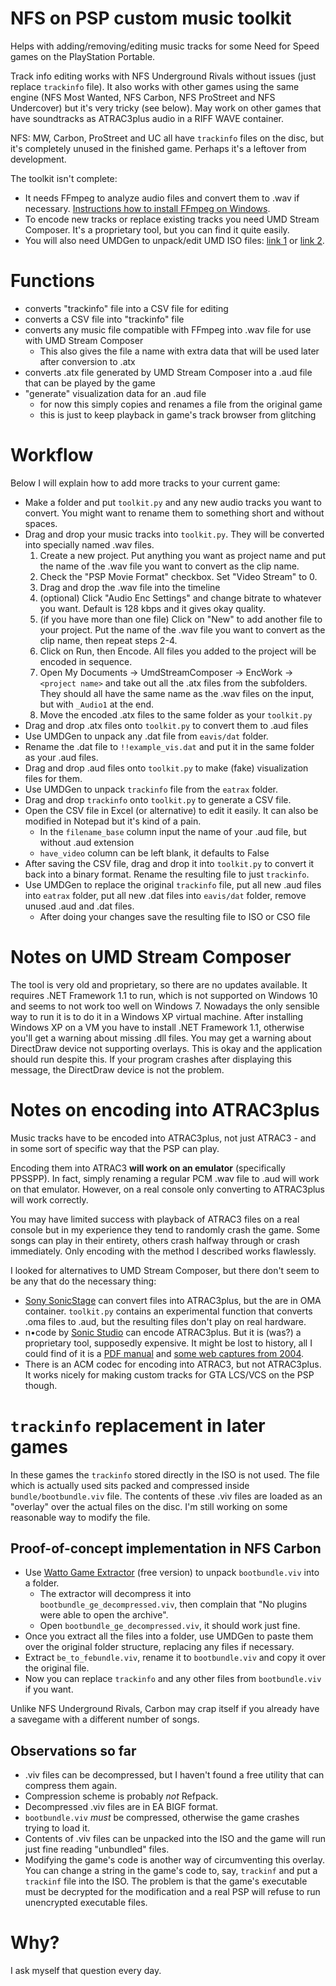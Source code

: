 # NFS on PSP custom music toolkit

Helps with adding/removing/editing music tracks for some Need for Speed games on the PlayStation Portable.

Track info editing works with NFS Underground Rivals without issues (just replace `trackinfo` file). It also works with other games using the same engine (NFS Most Wanted, NFS Carbon, NFS ProStreet and NFS Undercover) but it's very tricky (see below).
May work on other games that have soundtracks as ATRAC3plus audio in a RIFF WAVE container.

NFS: MW, Carbon, ProStreet and UC all have `trackinfo` files on the disc, but it's completely unused in the finished game. Perhaps it's a leftover from development.

The toolkit isn't complete:
* It needs FFmpeg to analyze audio files and convert them to .wav if necessary. [Instructions how to install FFmpeg on Windows](https://www.wikihow.com/Install-FFmpeg-on-Windows).
* To encode new tracks or replace existing tracks you need UMD Stream Composer. It's a proprietary tool, but you can find it quite easily.
* You will also need UMDGen to unpack/edit UMD ISO files: [link 1](https://www.romhacking.net/utilities/1218/) or [link 2](https://www.psx-place.com/threads/umd-gen-4-00.10340/).

# Functions
* converts "trackinfo" file into a CSV file for editing
* converts a CSV file into "trackinfo" file
* converts any music file compatible with FFmpeg into .wav file for use with UMD Stream Composer
    * This also gives the file a name with extra data that will be used later after conversion to .atx
* converts .atx file generated by UMD Stream Composer into a .aud file that can be played by the game
* "generate" visualization data for an .aud file
    * for now this simply copies and renames a file from the original game
    * this is just to keep playback in game's track browser from glitching

# Workflow
Below I will explain how to add more tracks to your current game:
* Make a folder and put `toolkit.py` and any new audio tracks you want to convert. You might want to rename them to something short and without spaces.
* Drag and drop your music tracks into `toolkit.py`. They will be converted into specially named .wav files.
    1. Create a new project. Put anything you want as project name and put the name of the .wav file you want to convert as the clip name.
    2. Check the "PSP Movie Format" checkbox. Set "Video Stream" to 0.
    3. Drag and drop the .wav file into the timeline
    4. (optional) Click "Audio Enc Settings" and change bitrate to whatever you want. Default is 128 kbps and it gives okay quality.
    5. (if you have more than one file) Click on "New" to add another file to your project. Put the name of the .wav file you want to convert as the clip name, then repeat steps 2-4.
    6. Click on Run, then Encode. All files you added to the project will be encoded in sequence.
    7. Open My Documents -> UmdStreamComposer -> EncWork -> `<project name>` and take out all the .atx files from the subfolders. They should all have the same name as the .wav files on the input, but with `_Audio1` at the end.
    8. Move the encoded .atx files to the same folder as your `toolkit.py`
* Drag and drop .atx files onto `toolkit.py` to convert them to .aud files
* Use UMDGen to unpack any .dat file from `eavis/dat` folder.
* Rename the .dat file to `!!example_vis.dat` and put it in the same folder as your .aud files.
* Drag and drop .aud files onto `toolkit.py` to make (fake) visualization files for them.
* Use UMDGen to unpack `trackinfo` file from the `eatrax` folder.
* Drag and drop `trackinfo` onto `toolkit.py` to generate a CSV file.
* Open the CSV file in Excel (or alternative) to edit it easily. It can also be modified in Notepad but it's kind of a pain.
  * In the `filename_base` column input the name of your .aud file, but without .aud extension
  * `have_video` column can be left blank, it defaults to False
* After saving the CSV file, drag and drop it into `toolkit.py` to convert it back into a binary format. Rename the resulting file to just `trackinfo`.
* Use UMDGen to replace the original `trackinfo` file, put all new .aud files into `eatrax` folder, put all new .dat files into `eavis/dat` folder, remove unused .aud and .dat files.
    * After doing your changes save the resulting file to ISO or CSO file

# Notes on UMD Stream Composer
The tool is very old and proprietary, so there are no updates available. It requires .NET Framework 1.1 to run, which is not supported on Windows 10 and seems to not work too well on Windows 7. Nowadays the only sensible way to run it is to do it in a Windows XP virtual machine. After installing Windows XP on a VM you have to install .NET Framework 1.1, otherwise you'll get a warning about missing .dll files. You may get a warning about DirectDraw device not supporting overlays. This is okay and the application should run despite this. If your program crashes after displaying this message, the DirectDraw device is not the problem.

# Notes on encoding into ATRAC3plus
Music tracks have to be encoded into ATRAC3plus, not just ATRAC3 - and in some sort of specific way that the PSP can play.

Encoding them into ATRAC3 **will work on an emulator** (specifically PPSSPP). In fact, simply renaming a regular PCM .wav file to .aud will work on that emulator. However, on a real console only converting to ATRAC3plus will work correctly.

You may have limited success with playback of ATRAC3 files on a real console but in my experience they tend to randomly crash the game. Some songs can play in their entirety, others crash halfway through or crash immediately. Only encoding with the method I described works flawlessly.

I looked for alternatives to UMD Stream Composer, but there don't seem to be any that do the necessary thing:
* [Sony SonicStage](https://archive.org/details/jp.sony.omgjbox) can convert files into ATRAC3plus, but the are in OMA container. `toolkit.py` contains an experimental function that converts .oma files to .aud, but the resulting files don't play on real hardware.
* n•code by [Sonic Studio](https://sonicstudio.com/) can encode ATRAC3plus. But it is (was?) a proprietary tool, supposedly expensive. It might be lost to history, all I could find of it is a [PDF manual](https://www.sonicstudio.com/pdf/ncode/ncode_UserManual10.pdf) and [some web captures from 2004](http://web.archive.org/web/20040803015139/http://sonicstudio.com/products_ncode.htm).
* There is an ACM codec for encoding into ATRAC3, but not ATRAC3plus. It works nicely for making custom tracks for GTA LCS/VCS on the PSP though.

# `trackinfo` replacement in later games
In these games the `trackinfo` stored directly in the ISO is not used. The file which is actually used sits packed and compressed inside `bundle/bootbundle.viv` file. The contents of these .viv files are loaded as an "overlay" over the actual files on the disc. I'm still working on some reasonable way to modify the file.

## Proof-of-concept implementation in NFS Carbon
* Use [Watto Game Extractor](http://www.watto.org/game_extractor.html) (free version) to unpack `bootbundle.viv` into a folder.
    * The extractor will decompress it into `bootbundle_ge_decompressed.viv`, then complain that "No plugins were able to open the archive".
    * Open `bootbundle_ge_decompressed.viv`, it should work just fine.
* Once you extract all the files into a folder, use UMDGen to paste them over the original folder structure, replacing any files if necessary.
* Extract `be_to_febundle.viv`, rename it to `bootbundle.viv` and copy it over the original file.
* Now you can replace `trackinfo` and any other files from `bootbundle.viv` if you want.

Unlike NFS Underground Rivals, Carbon may crap itself if you already have a savegame with a different number of songs.

## Observations so far
* .viv files can be decompressed, but I haven't found a free utility that can compress them again.
* Compression scheme is probably *not* Refpack.
* Decompressed .viv files are in EA BIGF format.
* `bootbundle.viv` *must* be compressed, otherwise the game crashes trying to load it.
* Contents of .viv files can be unpacked into the ISO and the game will run just fine reading "unbundled" files.
* Modifying the game's code is another way of circumventing this overlay. You can change a string in the game's code to, say, `trackinf` and put a `trackinf` file into the ISO. The problem is that the game's executable must be decrypted for the modification and a real PSP will refuse to run unencrypted executable files.

# Why?
I ask myself that question every day.